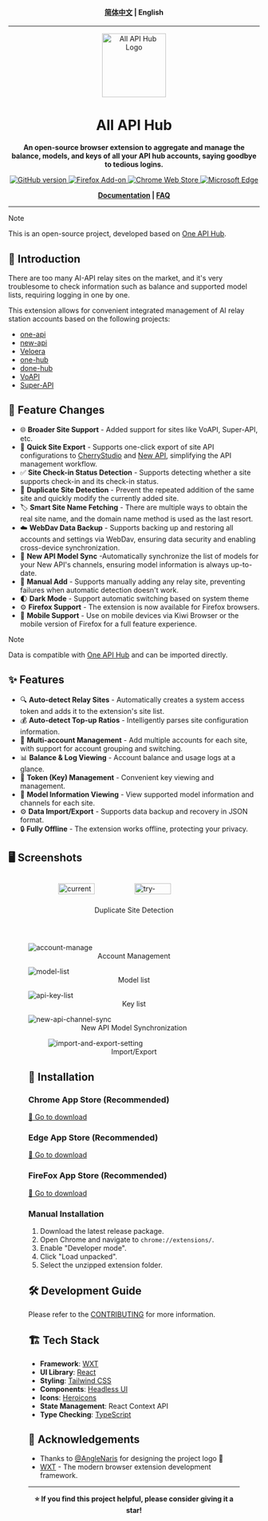 <h4 align="center">
<a href="./README.md">简体中文</a> | English
</h4>

<hr/>

<div align="center">
  <img src="assets/icon.png" alt="All API Hub Logo" width="128" height="128">

# All API Hub

**An open-source browser extension to aggregate and manage the balance, models, and keys of all your API hub accounts, saying goodbye to tedious logins.**

<p align="center">
<a href="https://github.com/qixing-jk/all-api-hub/releases">
  <img alt="GitHub version" src="https://img.shields.io/github/v/release/qixing-jk/all-api-hub?label=GitHub&logo=github&style=flat">
</a>
<a href="https://addons.mozilla.org/firefox/addon/{bc73541a-133d-4b50-b261-36ea20df0d24}">
  <img alt="Firefox Add-on" src="https://img.shields.io/amo/v/{bc73541a-133d-4b50-b261-36ea20df0d24}?label=Firefox&logo=firefoxbrowser&style=flat">
</a>
<a href="https://chromewebstore.google.com/detail/lapnciffpekdengooeolaienkeoilfeo">
  <img alt="Chrome Web Store" src="https://img.shields.io/chrome-web-store/v/lapnciffpekdengooeolaienkeoilfeo?label=Chrome&logo=googlechrome&style=flat">
</a>
<a href="https://microsoftedge.microsoft.com/addons/detail/pcokpjaffghgipcgjhapgdpeddlhblaa">
  <img alt="Microsoft Edge" src="https://img.shields.io/badge/dynamic/json?label=Edge&prefix=v&query=%24.version&url=https%3A%2F%2Fmicrosoftedge.microsoft.com%2Faddons%2Fgetproductdetailsbycrxid%2Fpcokpjaffghgipcgjhapgdpeddlhblaa&logo=microsoftedge&style=flat">
</a>
</p>

**[Documentation](https://qixing-jk.github.io/all-api-hub/en) | [FAQ](https://qixing-jk.github.io/all-api-hub/en/faq.html)**

</div>

---

> [!NOTE]  
> This is an open-source project, developed based on [One API Hub](https://github.com/fxaxg/one-api-hub).

## 📖 Introduction

There are too many AI-API relay sites on the market, and it's very troublesome to check information such as balance and supported model lists, requiring logging in one by one.

This extension allows for convenient integrated management of AI relay station accounts based on the following projects:

- [one-api](https://github.com/songquanpeng/one-api)
- [new-api](https://github.com/QuantumNous/new-api)
- [Veloera](https://github.com/Veloera/Veloera)
- [one-hub](https://github.com/MartialBE/one-hub)
- [done-hub](https://github.com/deanxv/done-hub)
- [VoAPI](https://github.com/VoAPI/VoAPI)
- [Super-API](https://github.com/SuperAI-Api/Super-API)

## 🧬 Feature Changes

- 🌐 **Broader Site Support** - Added support for sites like VoAPI, Super-API, etc.
- 🚀 **Quick Site Export** - Supports one-click export of site API configurations to [CherryStudio](https://github.com/CherryHQ/cherry-studio) and [New API](https://github.com/QuantumNous/new-api), simplifying the API management workflow.
- ✅ **Site Check-in Status Detection** - Supports detecting whether a site supports check-in and its check-in status.
- 🔄 **Duplicate Site Detection** - Prevent the repeated addition of the same site and quickly modify the currently added site.
- ️🏷️ **Smart Site Name Fetching** - There are multiple ways to obtain the real site name, and the domain name method is used as the last resort.
- ☁️ **WebDav Data Backup** - Supports backing up and restoring all accounts and settings via WebDav, ensuring data security and enabling cross-device synchronization.
- 🔄 **New API Model Sync** -Automatically synchronize the list of models for your New API's channels, ensuring model information is always up-to-date.
- 📝 **Manual Add** - Supports manually adding any relay site, preventing failures when automatic detection doesn't work.
- 🌓 **Dark Mode** - Support automatic switching based on system theme
- ⚙️ **Firefox Support** - The extension is now available for Firefox browsers.
- 📱 **Mobile Support** - Use on mobile devices via Kiwi Browser or the mobile version of Firefox for a full feature experience.

> [!NOTE]
> Data is compatible with [One API Hub](https://github.com/fxaxg/one-api-hub) and can be imported directly.

## ✨ Features

- 🔍 **Auto-detect Relay Sites** - Automatically creates a system access token and adds it to the extension's site list.
- 💰 **Auto-detect Top-up Ratios** - Intelligently parses site configuration information.
- 👥 **Multi-account Management** - Add multiple accounts for each site, with support for account grouping and switching.
- 📊 **Balance & Log Viewing** - Account balance and usage logs at a glance.
- 🔑 **Token (Key) Management** - Convenient key viewing and management.
- 🤖 **Model Information Viewing** - View supported model information and channels for each site.
- ⚙️ **Data Import/Export** - Supports data backup and recovery in JSON format.
- 🔒 **Fully Offline** - The extension works offline, protecting your privacy.

## 🖥️ Screenshots

<div style="display: flex; justify-content: center; gap: 20px; box-sizing: border-box; flex-wrap: wrap;">
  <figure>
    <img src="docs/docs/static/image/en/current-site-check.png" alt="current-site-check" style="width:49%;height:auto;">
    <img src="docs/docs/static/image/en/try-add-existing-site.png" alt="try-add-existing-site" style="width:49%;height:auto;">
    <figcaption style="text-align:center;">Duplicate Site Detection</figcaption>
  </figure>
</div>
<figure>
<img src="docs/docs/static/image/en/account-manage.png" alt="account-manage" style="height:auto;">
<figcaption style="text-align:center;">Account Management</figcaption>
</figure>
<figure>
<img src="docs/docs/static/image/en/model-list.png" alt="model-list" style="height:auto;">
<figcaption style="text-align:center;">Model list</figcaption>
</figure>
<figure>
<img src="docs/docs/static/image/en/api-key-list.png" alt="api-key-list" style="height:auto;">
<figcaption style="text-align:center;">Key list</figcaption>
</figure>
<figure>
<img src="docs/docs/static/image/en/new-api-channel-sync.png" alt="new-api-channel-sync" style="height:auto;">
<figcaption style="text-align:center;">New API Model Synchronization</figcaption>
<figure>
<img src="docs/docs/static/image/en/import-and-export-setting.png" alt="import-and-export-setting" style="height:auto;">
<figcaption style="text-align:center;">Import/Export</figcaption>
</figure>

## 🚀 Installation

### Chrome App Store (Recommended)

[🔗 Go to download](https://chromewebstore.google.com/detail/lapnciffpekdengooeolaienkeoilfeo)

### Edge App Store (Recommended)

[🔗 Go to download](https://microsoftedge.microsoft.com/addons/detail/pcokpjaffghgipcgjhapgdpeddlhblaa)

### FireFox App Store (Recommended)
[🔗 Go to download](https://addons.mozilla.org/firefox/addon/%E4%B8%AD%E8%BD%AC%E7%AB%99%E7%AE%A1%E7%90%86%E5%99%A8-all-api-hub/)

### Manual Installation

1. Download the latest release package.
2. Open Chrome and navigate to `chrome://extensions/`.
3. Enable "Developer mode".
4. Click "Load unpacked".
5. Select the unzipped extension folder.

## 🛠️ Development Guide

Please refer to the [CONTRIBUTING](CONTRIBUTING.md) for more information.

## 🏗️ Tech Stack

- **Framework**: [WXT](https://wxt.dev)
- **UI Library**: [React](https://reactjs.org)
- **Styling**: [Tailwind CSS](https://tailwindcss.com)
- **Components**: [Headless UI](https://headlessui.com)
- **Icons**: [Heroicons](https://heroicons.com)
- **State Management**: React Context API
- **Type Checking**: [TypeScript](https://typescriptlang.org)


## 🙏 Acknowledgements

- Thanks to [@AngleNaris](https://github.com/AngleNaris) for designing the project logo 🎨
- [WXT](https://wxt.dev) - The modern browser extension development framework.

---

<div align="center">
  <strong>⭐ If you find this project helpful, please consider giving it a star!</strong>
</div>